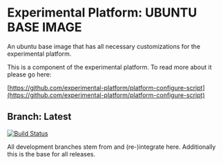 # Experimental Platform: UBUNTU BASE IMAGE

An ubuntu base image that has all necessary customizations for the experimental platform.

This is a component of the experimental platform. To read more about it please go here:

[https://github.com/experimental-platform/platform-configure-script](https://github.com/experimental-platform/platform-configure-script)

## Branch: Latest

[![Build Status](https://travis-ci.org/experimental-platform/platform-ubuntu.svg?branch=latest)](https://travis-ci.org/experimental-platform/platform-ubuntu)

All development branches stem from and (re-)integrate here. Additionally this is the base for all releases.

